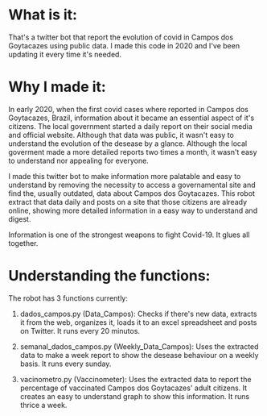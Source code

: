 # What is it:
That's a twitter bot that report the evolution of covid in Campos dos Goytacazes using public data. I made this code in 2020 and I've been updating it every time it's needed.

# Why I made it:
In early 2020, when the first covid cases where reported in Campos dos Goytacazes, Brazil, information about it became an essential aspect of it's citizens. The local government started a daily report on their social media and official website. Although that data was public, it wasn't easy to understand the evolution of the desease by a glance. Although the local goverment made a more detailed reports two times a month, it wasn't easy to understand nor appealing for everyone.

I made this twitter bot to make information more palatable and easy to understand by removing the necessity to access a governamental site and find the, usually outdated, data about Campos dos Goytacazes. This robot extract that data daily and posts on a site that those citizens are already online, showing more detailed information in a easy way to understand and digest.

Information is one of the strongest weapons to fight Covid-19. It glues all together.

# Understanding the functions:
The robot has 3 functions currently:

1. dados_campos.py (Data_Campos): Checks if there's new data, extracts it from the web, organizes it, loads it to an excel spreadsheet and posts on Twitter. It runs every 20 minutos.

2. semanal_dados_campos.py (Weekly_Data_Campos): Uses the extracted data to make a week report to show the desease behaviour on a weekly basis. It runs every sunday.

3. vacinometro.py (Vaccinometer): Uses the extracted data to report the percentage of vaccinated Campos dos Goytacazes' adult citizens. It creates an easy to understand graph to show this information. It runs thrice a week.
